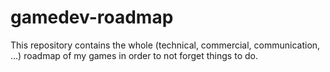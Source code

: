 # gamedev-roadmap
This repository contains the whole (technical, commercial, communication, ...) roadmap of my games in order to not forget things to do.
